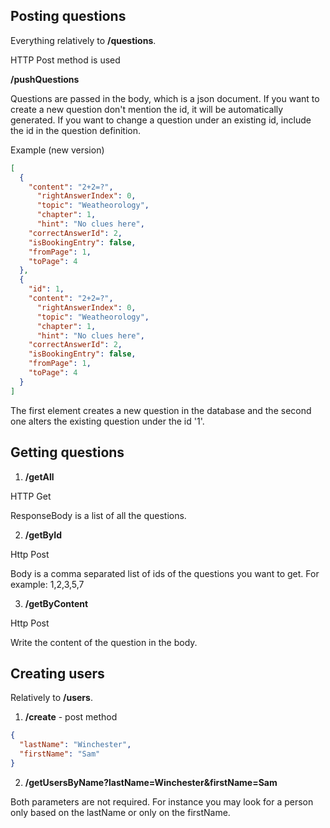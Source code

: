 ## Posting questions

Everything relatively to **/questions**.

HTTP Post method is used

**/pushQuestions**

Questions are passed in the body, which is a json document. If you want to
create a new question don't mention the id, it will be automatically
generated. If you want to change a question under an existing id, include the id
in the question definition.

Example (new version)

```json
[
  {
    "content": "2+2=?",
	  "rightAnswerIndex": 0,
	  "topic": "Weatheorology",
	  "chapter": 1,
	  "hint": "No clues here",
    "correctAnswerId": 2,
    "isBookingEntry": false,
    "fromPage": 1,
    "toPage": 4
  },
  {
    "id": 1,
    "content": "2+2=?",
	  "rightAnswerIndex": 0,
	  "topic": "Weatheorology",
	  "chapter": 1,
	  "hint": "No clues here",
    "correctAnswerId": 2,
    "isBookingEntry": false,
    "fromPage": 1,
    "toPage": 4
  }
]
```

The first element creates a new question in the database and the second one alters the existing question under the id '1'.

## Getting questions

1. **/getAll**

HTTP Get

ResponseBody is a list of all the questions.

2. **/getById**

Http Post

Body is a comma separated list of ids of the questions you want to get. For
example: 1,2,3,5,7

3. **/getByContent**

Http Post

Write the content of the question in the body.

## Creating users

Relatively to **/users**.

1. **/create** - post method

```json
{
  "lastName": "Winchester",
  "firstName": "Sam"
}
```

2. **/getUsersByName?lastName=Winchester&firstName=Sam**

Both parameters are not required. For instance you may look for a person only based on the lastName or only on the firstName.
